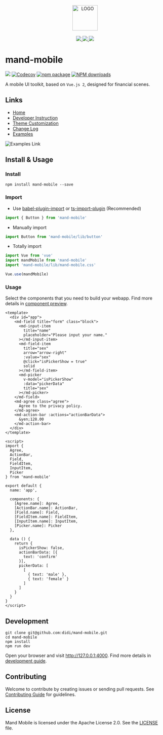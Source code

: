 <div align="center">
  <a href="#">
    <img width="80" src="https://manhattan.didistatic.com/static/manhattan/mand/docs/mand-logo-black.svg" alt="LOGO">
  </a>
</div>
<br>
<div align="center">
    <a href="http://forthebadge.com">
        <img src="http://forthebadge.com/images/badges/made-with-vue.svg">
    </a>
    <a href="http://forthebadge.com">
        <img src="http://forthebadge.com/images/badges/built-with-love.svg">
    </a>
    <a href="http://forthebadge.com">
        <img src="http://forthebadge.com/images/badges/makes-people-smile.svg">
    </a>
</div>

# mand-mobile

[![](https://img.shields.io/travis/didi/mand-mobile.svg?style=flat-square)](https://travis-ci.org/didi/mand-mobile)
[![Codecov](https://img.shields.io/codecov/c/github/didi/mand-mobile/master.svg?style=flat-square)](https://codecov.io/gh/didi/mand-mobile/branch/master)
[![npm package](https://img.shields.io/npm/v/mand-mobile.svg?style=flat-square)](https://www.npmjs.org/package/mand-mobile)
[![NPM downloads](http://img.shields.io/npm/dm/mand-mobile.svg?style=flat-square)](http://npmtrends.com/mand-mobile)

A mobile UI toolkit, based on `Vue.js 2`, designed for financial scenes.

## Links

* [Home](https://didi.github.io/mand-mobile/)
* [Developer Instruction](site/docs/development.md)
* [Theme Customization](site/docs/theme.md)
* [Change Log](CHANGELOG.md)
* [Examples](https://didi.github.io/mand-mobile/examples/)

![Examples Link](https://manhattan.didistatic.com/static/manhattan/mand/docs/mand-doc-home-qrcode.png)

## Install & Usage

### Install

```shell
npm install mand-mobile --save
```

### Import

* Use <a href="https://github.com/ant-design/babel-plugin-import" target="_blank">babel-plugin-import</a>
  or
  <a href="https://github.com/Brooooooklyn/ts-import-plugin" target="_blank">ts-import-plugin</a> (Recommended)

```javascript
import { Button } from 'mand-mobile'
```

* Manually import

```javascript
import Button from 'mand-mobile/lib/button'
```

* Totally import

```javascript
import Vue from 'vue'
import mandMobile from 'mand-mobile'
import 'mand-mobile/lib/mand-mobile.css'

Vue.use(mandMobile)
```

### Usage

Select the components that you need to build your webapp. Find more details in [component preview](https://didi.github.io/mand-mobile/#/docs/preview).

```vue
<template>
  <div id="app">
    <md-field title="form" class="block">
      <md-input-item
        title="name"
        placeholder="Please input your name."
      ></md-input-item>
      <md-field-item
        title="sex"
        arrow="arrow-right"
        :value="sex"
        @click="isPickerShow = true"
        solid
      ></md-field-item>
      <md-picker
        v-model="isPickerShow"
        :data="pickerData"
        title="sex"
      ></md-picker>
    </md-field>
    <md-agree class="agree">
      Agree to the privacy policy.
    </md-agree>
    <md-action-bar :actions="actionBarData">
      &yen;128.00
    </md-action-bar>
  </div>
</template>

<script>
import {
  Agree,
  ActionBar,
  Field,
  FieldItem,
  InputItem,
  Picker
} from 'mand-mobile'

export default {
  name: 'app',

  components: {
    [Agree.name]: Agree,
    [ActionBar.name]: ActionBar,
    [Field.name]: Field,
    [FieldItem.name]: FieldItem,
    [InputItem.name]: InputItem,
    [Picker.name]: Picker
  },

  data () {
    return {
      isPickerShow: false,
      actionBarData: [{
        text: 'confirm'
      }],
      pickerData: [
        [
          { text: 'male' },
          { text: 'female' }
        ]
      ]
    }
  }
}
</script>
```

## Development

```shell
git clone git@github.com:didi/mand-mobile.git
cd mand-mobile
npm install
npm run dev
```
Open your browser and visit http://127.0.0.1:4000. Find more details in [development guide](https://didi.github.io/mand-mobile/#/docs/development).

## Contributing
Welcome to contribute by creating issues or sending pull requests. See [Contributing Guide](CONTRIBUTING.md) for guidelines.

## License
Mand Mobile is licensed under the Apache License 2.0. See the [LICENSE](LICENSE) file.
